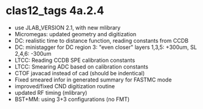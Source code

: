 # clas12_tags 4a.2.4

- use JLAB_VERSION 2.1, with new mlibrary
- Micromegas: updated  geometry and digitization
- DC: realistic time to distance function, reading constants from CCDB
- DC: ministagger for DC region 3: "even closer" layers 1,3,5: +300um, SL 2,4,6: -300um
- LTCC: Reading CCDB SPE calibration constants
- LTCC: Smearing ADC based on calibration constants
- CTOF javacad instead of cad (should be indentical)
- Fixed smeared infor in generated summary for FASTMC mode
- improved/fixed CND digitization routine
- updated RF timing (mlibrary)
- BST+MM: using 3+3 configurations (no FMT)